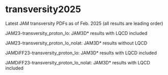 # transversity2025
Latest JAM transversity PDFs as of Feb. 2025 (all results are leading order)

JAM23-transversity_proton_lo: JAM3D* results with LQCD included

JAM23-transversity_proton_lo_nolat: JAM3D* results without LQCD

JAMDiFF23-transversity_proton_lo: JAM3D* results with LQCD included

JAMDiFF23-transversity_proton_lo_nolat: JAM3D* results with LQCD included

